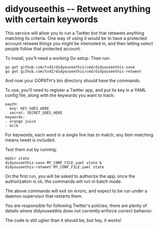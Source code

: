 didyouseethis -- Retweet anything with certain keywords
=======================================================

This service will allow you to run a Twitter bot that retweets
anything matching its criteria. One way of using it would be to have a
protected account retweet things you might be interested in, and then
letting select people follow that protected account.

To install, you'll need a working Go setup. Then run:

    go get github.com/tv42/didyouseethis/cmd/didyouseethis-save
    go get github.com/tv42/didyouseethis/cmd/didyouseethis-retweet

And now your GOPATH's bin directory should have the commands.

To use, you'll need to register a Twitter app, and put its key in a
YAML config file, along with the keywords you want to track:

    oauth:
      key: KEY_GOES_HERE
      secret: SECRET_GOES_HERE
    keywords:
    - orange juice
    - milk

For keywords, each word in a single line has to match; any item
matching means tweet is included.

Test them out by running:

    mkdir state
    didyouseethis-save MY_CONF_FILE.yaml state &
    didyouseethis-retweet MY_CONF_FILE.yaml state

On the first run, you will be asked to authorize the app; once the
authorization is ok, the commands will run in batch mode.

The above commands will exit on errors, and expect to be run under a
daemon supervisor that restarts them.

You are responsible for following Twitter's policies; there are plenty
of details where didyouseethis does not currently enforce correct
behavior.

The code is still uglier than it should be, but hey, it works!

